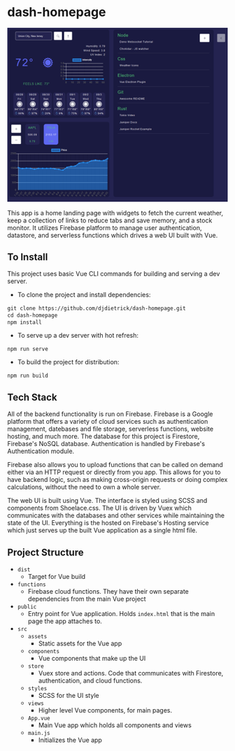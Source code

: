 # dash-homepage

![UI](/public/ui.PNG)

This app is a home landing page with widgets to fetch the current weather, keep a collection of links to reduce tabs and save memory, and a stock monitor.  It utilizes Firebase platform to manage user authentication, datastore, and serverless functions which drives a web UI built with Vue.

## To Install

This project uses basic Vue CLI commands for building and serving a dev server.

- To clone the project and install dependencies:
```
git clone https://github.com/djdietrick/dash-homepage.git
cd dash-homepage
npm install
```

- To serve up a dev server with hot refresh:
```
npm run serve
```

- To build the project for distribution:
```
npm run build
```

## Tech Stack

All of the backend functionality is run on Firebase.  Firebase is a Google platform that offers a variety of cloud services such as authentication management, datebases and file storage, serverless functions, website hosting, and much more.  The database for this project is Firestore, Firebase's NoSQL database.  Authentication is handled by Firebase's Authentication module.  

Firebase also allows you to upload functions that can be called on demand either via an HTTP request or directly from you app.  This allows for you to have backend logic, such as making cross-origin requests or doing complex calculations, without the need to own a whole server.

The web UI is built using Vue. The interface is styled using SCSS and components from Shoelace.css.  The UI is driven by Vuex which communicates with the databases and other services while maintaining the state of the UI.  Everything is the hosted on Firebase's Hosting service which just serves up the built Vue application as a single html file.

## Project Structure

- `dist`
    - Target for Vue build
- `functions`
    - Firebase cloud functions. They have their own separate dependencies from the main Vue project
- `public`
    - Entry point for Vue application. Holds `index.html` that is the main page the app attaches to.
- `src`
    - `assets`
        - Static assets for the Vue app
    - `components`
        - Vue components that make up the UI
    - `store` 
        - Vuex store and actions. Code that communicates with Firestore, authentication, and cloud functions.
    - `styles`
        - SCSS for the UI style
    - `views`
        - Higher level Vue components, for main pages.
    - `App.vue`
        - Main Vue app which holds all components and views
    - `main.js`
        - Initializes the Vue app